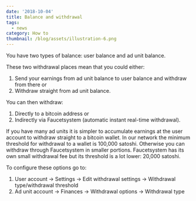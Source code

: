 ```yaml
---
date: '2018-10-04'
title: Balance and withdrawal
tags:
  - news
category: How to
thumbnail: /blog/assets/illustration-6.png
---
```

You have two types of balance: user balance and ad unit balance.

These two withdrawal places mean that you could either: 

1. Send your earnings from ad unit balance to user balance and withdraw from there or 
2. Withdraw straight from ad unit balance.

You can then withdraw:

1. Directly to a bitcoin address or
2. Indirectly via Faucetsystem (automatic instant real-time withdrawal).

If you have many ad units it is simpler to accumulate earnings at the user account to withdraw straight to a bitcoin wallet. In our network the minimum threshold for withdrawal to a wallet is 100,000 satoshi. Otherwise you can withdraw through Faucetsystem in smaller portions. Faucetsystem has its own small withdrawal fee but its threshold is a lot lower: 20,000 satoshi.

To configure these options go to:

1. User account -> Settings -> Edit withdrawal settings -> Withdrawal type/withdrawal threshold
2. Ad unit account -> Finances -> Withdrawal options -> Withdrawal type
